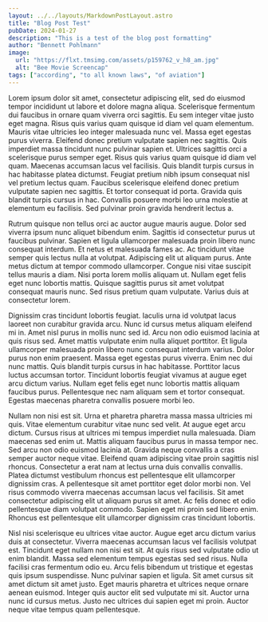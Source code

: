 ```yaml
---
layout: ../../layouts/MarkdownPostLayout.astro
title: "Blog Post Test"
pubDate: 2024-01-27
description: "This is a test of the blog post formatting"
author: "Bennett Pohlmann"
image:
  url: "https://flxt.tmsimg.com/assets/p159762_v_h8_am.jpg"
  alt: "Bee Movie Screencap"
tags: ["according", "to all known laws", "of aviation"]
---
```

Lorem ipsum dolor sit amet, consectetur adipiscing elit, sed do eiusmod tempor incididunt ut labore et dolore magna aliqua. Scelerisque fermentum dui faucibus in ornare quam viverra orci sagittis. Eu sem integer vitae justo eget magna. Risus quis varius quam quisque id diam vel quam elementum. Mauris vitae ultricies leo integer malesuada nunc vel. Massa eget egestas purus viverra. Eleifend donec pretium vulputate sapien nec sagittis. Quis imperdiet massa tincidunt nunc pulvinar sapien et. Ultrices sagittis orci a scelerisque purus semper eget. Risus quis varius quam quisque id diam vel quam. Maecenas accumsan lacus vel facilisis. Quis blandit turpis cursus in hac habitasse platea dictumst. Feugiat pretium nibh ipsum consequat nisl vel pretium lectus quam. Faucibus scelerisque eleifend donec pretium vulputate sapien nec sagittis. Et tortor consequat id porta. Gravida quis blandit turpis cursus in hac. Convallis posuere morbi leo urna molestie at elementum eu facilisis. Sed pulvinar proin gravida hendrerit lectus a.

Rutrum quisque non tellus orci ac auctor augue mauris augue. Dolor sed viverra ipsum nunc aliquet bibendum enim. Sagittis id consectetur purus ut faucibus pulvinar. Sapien et ligula ullamcorper malesuada proin libero nunc consequat interdum. Et netus et malesuada fames ac. Ac tincidunt vitae semper quis lectus nulla at volutpat. Adipiscing elit ut aliquam purus. Ante metus dictum at tempor commodo ullamcorper. Congue nisi vitae suscipit tellus mauris a diam. Nisi porta lorem mollis aliquam ut. Nullam eget felis eget nunc lobortis mattis. Quisque sagittis purus sit amet volutpat consequat mauris nunc. Sed risus pretium quam vulputate. Varius duis at consectetur lorem.

Dignissim cras tincidunt lobortis feugiat. Iaculis urna id volutpat lacus laoreet non curabitur gravida arcu. Nunc id cursus metus aliquam eleifend mi in. Amet nisl purus in mollis nunc sed id. Arcu non odio euismod lacinia at quis risus sed. Amet mattis vulputate enim nulla aliquet porttitor. Et ligula ullamcorper malesuada proin libero nunc consequat interdum varius. Dolor purus non enim praesent. Massa eget egestas purus viverra. Enim nec dui nunc mattis. Quis blandit turpis cursus in hac habitasse. Porttitor lacus luctus accumsan tortor. Tincidunt lobortis feugiat vivamus at augue eget arcu dictum varius. Nullam eget felis eget nunc lobortis mattis aliquam faucibus purus. Pellentesque nec nam aliquam sem et tortor consequat. Egestas maecenas pharetra convallis posuere morbi leo.

Nullam non nisi est sit. Urna et pharetra pharetra massa massa ultricies mi quis. Vitae elementum curabitur vitae nunc sed velit. At augue eget arcu dictum. Cursus risus at ultrices mi tempus imperdiet nulla malesuada. Diam maecenas sed enim ut. Mattis aliquam faucibus purus in massa tempor nec. Sed arcu non odio euismod lacinia at. Gravida neque convallis a cras semper auctor neque vitae. Eleifend quam adipiscing vitae proin sagittis nisl rhoncus. Consectetur a erat nam at lectus urna duis convallis convallis. Platea dictumst vestibulum rhoncus est pellentesque elit ullamcorper dignissim cras. A pellentesque sit amet porttitor eget dolor morbi non. Vel risus commodo viverra maecenas accumsan lacus vel facilisis. Sit amet consectetur adipiscing elit ut aliquam purus sit amet. Ac felis donec et odio pellentesque diam volutpat commodo. Sapien eget mi proin sed libero enim. Rhoncus est pellentesque elit ullamcorper dignissim cras tincidunt lobortis.

Nisl nisi scelerisque eu ultrices vitae auctor. Augue eget arcu dictum varius duis at consectetur. Viverra maecenas accumsan lacus vel facilisis volutpat est. Tincidunt eget nullam non nisi est sit. At quis risus sed vulputate odio ut enim blandit. Massa sed elementum tempus egestas sed sed risus. Nulla facilisi cras fermentum odio eu. Arcu felis bibendum ut tristique et egestas quis ipsum suspendisse. Nunc pulvinar sapien et ligula. Sit amet cursus sit amet dictum sit amet justo. Eget mauris pharetra et ultrices neque ornare aenean euismod. Integer quis auctor elit sed vulputate mi sit. Auctor urna nunc id cursus metus. Justo nec ultrices dui sapien eget mi proin. Auctor neque vitae tempus quam pellentesque.
